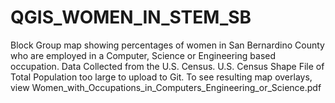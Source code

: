 # QGIS_WOMEN_IN_STEM_SB
Block Group map showing percentages of women in San Bernardino County who are employed in a Computer, Science or Engineering based occupation. Data Collected from the U.S. Census. 
U.S. Census Shape File of Total Population too large to upload to Git. To see resulting map overlays, view Women_with_Occupations_in_Computers_Engineering_or_Science.pdf
